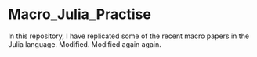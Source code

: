 # Macro_Julia_Practise

In this repository, I have replicated some of the recent macro papers in the Julia language.
Modified. Modified again again.
